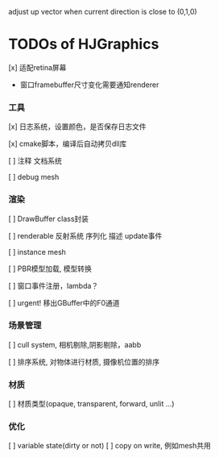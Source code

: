 adjust up vector when current direction is close to (0,1,0)

# TODOs of HJGraphics
[x] 适配retina屏幕
- 窗口framebuffer尺寸变化需要通知renderer

### 工具

[x] 日志系统，设置颜色，是否保存日志文件

[x] cmake脚本，编译后自动拷贝dll库

[ ] 注释 文档系统

[ ] debug mesh

### 渲染
[ ] DrawBuffer class封装

[ ] renderable 反射系统 序列化 描述 update事件 

[ ] instance mesh

[ ] PBR模型加载, 模型转换

[ ] 窗口事件注册，lambda？

[ ] urgent! 移出GBuffer中的F0通道

### 场景管理

[ ] cull system, 相机剔除,阴影剔除，aabb

[ ] 排序系统, 对物体进行材质, 摄像机位置的排序

### 材质

[ ] 材质类型(opaque, transparent, forward, unlit ...)

### 优化
[ ] variable state(dirty or not)
[ ] copy on write, 例如mesh共用